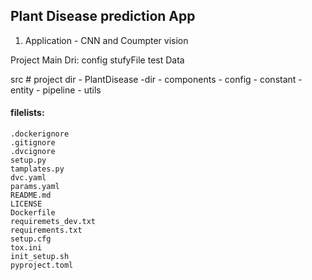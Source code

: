 ## Plant Disease prediction App

1. Application - CNN and Coumpter vision

Project Main Dri:
config
stufyFile
test
Data

src # project dir
    - PlantDisease -dir
        - components
        - config
        - constant
        - entity
        - pipeline
        - utils

#### filelists:
    .dockerignore
    .gitignore
    .dvcignore
    setup.py
    tamplates.py
    dvc.yaml
    params.yaml
    README.md
    LICENSE
    Dockerfile
    requiremets_dev.txt
    requirements.txt
    setup.cfg
    tox.ini
    init_setup.sh
    pyproject.toml
